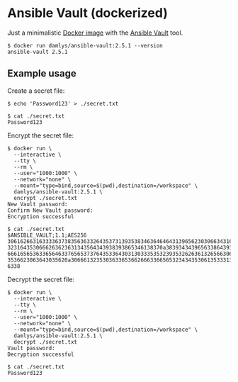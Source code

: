 Ansible Vault (dockerized)
===

Just a minimalistic
[Docker image](https://hub.docker.com/repository/docker/damlys/ansible-vault)
with the
[Ansible Vault](https://docs.ansible.com/ansible/latest/user_guide/vault.html)
tool.

```console
$ docker run damlys/ansible-vault:2.5.1 --version
ansible-vault 2.5.1
```

## Example usage

Create a secret file:

```console
$ echo 'Password123' > ./secret.txt

$ cat ./secret.txt
Password123
```

Encrypt the secret file:

```console
$ docker run \
  --interactive \
  --tty \
  --rm \
  --user="1000:1000" \
  --network="none" \
  --mount="type=bind,source=$(pwd),destination=/workspace" \
  damlys/ansible-vault:2.5.1 \
  encrypt ./secret.txt
New Vault password:
Confirm New Vault password:
Encryption successful

$ cat ./secret.txt
$ANSIBLE_VAULT;1.1;AES256
30616266316333363738356363326435373139353834636464643139656230306634316431366465
3231643530666263623631343564343938393865346138370a383934343965633864393865383331
66616565363365646337656537376435336430313033353532393532626361326566306562643730
3536623063643035620a306661323530363365366266633665653234343530613533313934333538
6338
```

Decrypt the secret file:

```console
$ docker run \
  --interactive \
  --tty \
  --rm \
  --user="1000:1000" \
  --network="none" \
  --mount="type=bind,source=$(pwd),destination=/workspace" \
  damlys/ansible-vault:2.5.1 \
  decrypt ./secret.txt
Vault password:
Decryption successful

$ cat ./secret.txt
Password123
```
